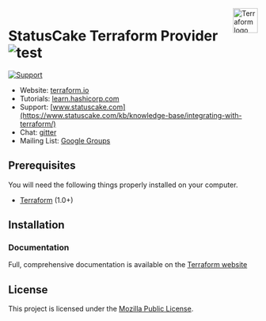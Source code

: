 <a href="https://terraform.io">
  <img src=".github/terraform_logo.svg" alt="Terraform logo" title="Terraform" align="right" height="50" />
</a>

# StatusCake Terraform Provider ![test](https://github.com/StatusCakeDev/terraform-provider-statuscake/workflows/test/badge.svg)

[![Support][support-badge]][support]

[support-badge]: https://img.shields.io/badge/support-terraform--statuscake-623CE4.svg?style=flat
[support]: https://www.statuscake.com/kb/knowledge-base/integrating-with-terraform/

- Website: [terraform.io](https://terraform.io)
- Tutorials: [learn.hashicorp.com](https://learn.hashicorp.com/terraform?track=getting-started#getting-started)
- Support: [www.statuscake.com](https://www.statuscake.com/kb/knowledge-base/integrating-with-terraform/)
- Chat: [gitter](https://gitter.im/hashicorp-terraform/Lobby)
- Mailing List: [Google Groups](http://groups.google.com/group/terraform-tool)

## Prerequisites

You will need the following things properly installed on your computer.

* [Terraform](https://www.terraform.io/downloads.html) (1.0+)

## Installation

### Documentation

Full, comprehensive documentation is available on the [Terraform
website](https://registry.terraform.io/providers/StatusCakeDev/statuscake/latest/docs)

## License

This project is licensed under the [Mozilla Public License](LICENSE.md).
